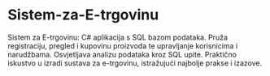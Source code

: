 # Sistem-za-E-trgovinu
Sistem za E-trgovinu: C# aplikacija s SQL bazom podataka. Pruža registraciju, pregled i kupovinu proizvoda te upravljanje korisnicima i narudžbama. Osvjetljava analizu podataka kroz SQL upite. Praktično iskustvo u izradi sustava za e-trgovinu, istražujući najbolje prakse i izazove.
